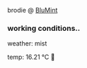 brodie @ [BluMint](https://www.linkedin.com/company/blumint-io/)

<!--weather_start-->
### working conditions..

weather: mist 

temp: 16.21 °C 👕

<!--weather_end-->
